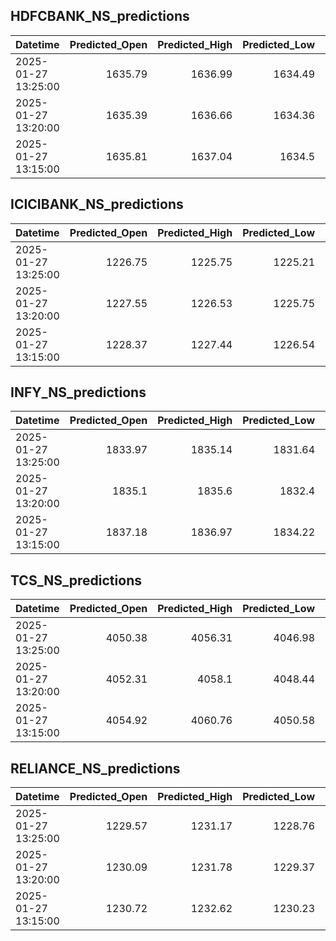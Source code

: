 ## HDFCBANK_NS_predictions
| Datetime            |   Predicted_Open |   Predicted_High |   Predicted_Low |   Predicted_Close |   Predicted_Volume |
|:--------------------|-----------------:|-----------------:|----------------:|------------------:|-------------------:|
| 2025-01-27 13:25:00 |          1635.79 |          1636.99 |         1634.49 |           1635.02 |             251957 |
| 2025-01-27 13:20:00 |          1635.39 |          1636.66 |         1634.36 |           1634.81 |             226495 |
| 2025-01-27 13:15:00 |          1635.81 |          1637.04 |         1634.5  |           1634.88 |             264973 |

## ICICIBANK_NS_predictions
| Datetime            |   Predicted_Open |   Predicted_High |   Predicted_Low |   Predicted_Close |   Predicted_Volume |
|:--------------------|-----------------:|-----------------:|----------------:|------------------:|-------------------:|
| 2025-01-27 13:25:00 |          1226.75 |          1225.75 |         1225.21 |           1225.44 |            99478.6 |
| 2025-01-27 13:20:00 |          1227.55 |          1226.53 |         1225.75 |           1226.12 |           106862   |
| 2025-01-27 13:15:00 |          1228.37 |          1227.44 |         1226.54 |           1226.83 |           108154   |

## INFY_NS_predictions
| Datetime            |   Predicted_Open |   Predicted_High |   Predicted_Low |   Predicted_Close |   Predicted_Volume |
|:--------------------|-----------------:|-----------------:|----------------:|------------------:|-------------------:|
| 2025-01-27 13:25:00 |          1833.97 |          1835.14 |         1831.64 |           1832.27 |            78280.1 |
| 2025-01-27 13:20:00 |          1835.1  |          1835.6  |         1832.4  |           1833.07 |            85541.5 |
| 2025-01-27 13:15:00 |          1837.18 |          1836.97 |         1834.22 |           1834.99 |            92516.5 |

## TCS_NS_predictions
| Datetime            |   Predicted_Open |   Predicted_High |   Predicted_Low |   Predicted_Close |   Predicted_Volume |
|:--------------------|-----------------:|-----------------:|----------------:|------------------:|-------------------:|
| 2025-01-27 13:25:00 |          4050.38 |          4056.31 |         4046.98 |           4051.01 |            25564.9 |
| 2025-01-27 13:20:00 |          4052.31 |          4058.1  |         4048.44 |           4052.79 |            25093.7 |
| 2025-01-27 13:15:00 |          4054.92 |          4060.76 |         4050.58 |           4055.29 |            24480.9 |

## RELIANCE_NS_predictions
| Datetime            |   Predicted_Open |   Predicted_High |   Predicted_Low |   Predicted_Close |   Predicted_Volume |
|:--------------------|-----------------:|-----------------:|----------------:|------------------:|-------------------:|
| 2025-01-27 13:25:00 |          1229.57 |          1231.17 |         1228.76 |           1229.88 |             100146 |
| 2025-01-27 13:20:00 |          1230.09 |          1231.78 |         1229.37 |           1230.55 |              98957 |
| 2025-01-27 13:15:00 |          1230.72 |          1232.62 |         1230.23 |           1231.42 |             100574 |

